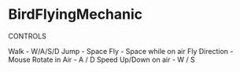 # BirdFlyingMechanic
CONTROLS

Walk - W/A/S/D 
Jump - Space
Fly - Space while on air
Fly Direction - Mouse
Rotate in Air - A / D
Speed Up/Down on air - W / S
